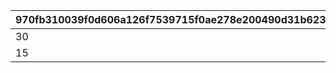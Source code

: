 |970fb310039f0d606a126f7539715f0ae278e200490d31b623ae1212f40b2006|eeb1674f7a516fc1ac4d19aa89f3c11a4a36194ebcfd05f304d0be9223178170|ba435281ce78f5e4082bae9e88e5b8da88810e516de68fbc0cd5bd1b83225d0a|d78ec0578e648116a3dab565fc9bbebd94c2a94123ad25e864ab1a5a64e74567|fdac45e05268c34c6f624470ca4e2d81ec9af38c19fd3b13f8547eeccd6eb235|b84426473785d97d2b791d7be38849cfdb24210a752d312aff119c5fa5020ca3|
| --- | --- | --- | --- | --- | --- |
|30|30|30|30|30|100|
|15|15|15|15|15|200|